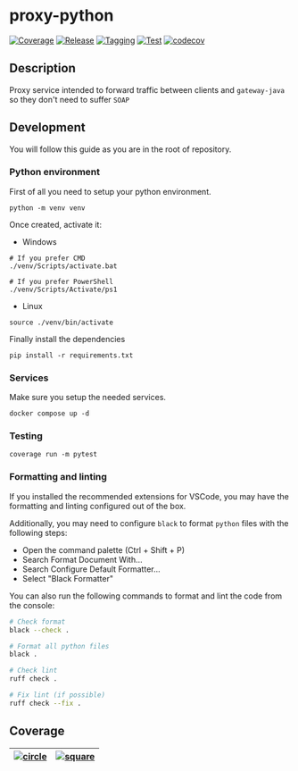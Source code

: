 # proxy-python

[![Coverage](https://github.com/hawks-atlanta/proxy-python/actions/workflows/coverage.yaml/badge.svg)](https://github.com/hawks-atlanta/proxy-python/actions/workflows/coverage.yaml)
[![Release](https://github.com/hawks-atlanta/proxy-python/actions/workflows/release.yaml/badge.svg)](https://github.com/hawks-atlanta/proxy-python/actions/workflows/release.yaml)
[![Tagging](https://github.com/hawks-atlanta/proxy-python/actions/workflows/tagging.yaml/badge.svg)](https://github.com/hawks-atlanta/proxy-python/actions/workflows/tagging.yaml)
[![Test](https://github.com/hawks-atlanta/proxy-python/actions/workflows/testing.yaml/badge.svg)](https://github.com/hawks-atlanta/proxy-python/actions/workflows/testing.yaml)
[![codecov](https://codecov.io/gh/hawks-atlanta/proxy-python/graph/badge.svg?token=JODBEVCYCF)](https://codecov.io/gh/hawks-atlanta/proxy-python)

## Description

Proxy service intended to forward traffic between clients and `gateway-java` so they don't need to suffer `SOAP`

## Development

You will follow this guide as you are in the root of repository.

### Python environment

First of all you need to setup your python environment.

```shell
python -m venv venv
```

Once created, activate it:

- Windows

```shell
# If you prefer CMD
./venv/Scripts/activate.bat

# If you prefer PowerShell
./venv/Scripts/Activate/ps1
```

- Linux

```shell
source ./venv/bin/activate
```

Finally install the dependencies

```shell
pip install -r requirements.txt
```

### Services

Make sure you setup the needed services.

```shell
docker compose up -d
```

### Testing

```shell
coverage run -m pytest
```

### Formatting and linting

If you installed the recommended extensions for VSCode, you may have the formatting and linting configured out of the box.

Additionally, you may need to configure `black` to format `python` files with the following steps:

- Open the command palette (Ctrl + Shift + P)
- Search Format Document With...
- Search Configure Default Formatter...
- Select "Black Formatter"

You can also run the following commands to format and lint the code from the console:

```bash
# Check format
black --check .

# Format all python files
black .

# Check lint
ruff check .

# Fix lint (if possible)
ruff check --fix .
```

## Coverage

| [![circle](https://codecov.io/gh/hawks-atlanta/proxy-python/graphs/sunburst.svg?token=JODBEVCYCF)](https://app.codecov.io/gh/hawks-atlanta/proxy-python) | [![square](https://codecov.io/gh/hawks-atlanta/proxy-python/graphs/tree.svg?token=JODBEVCYCF)](https://app.codecov.io/gh/hawks-atlanta/proxy-python) |
| -------------------------------------------------------------------------------------------------------------------------------------------------------- | ---------------------------------------------------------------------------------------------------------------------------------------------------- |
